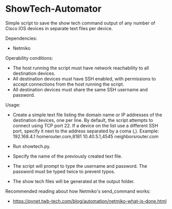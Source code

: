 # ShowTech-Automator

Simple script to save the show tech command output of any number of Cisco IOS devices in separate text files per device.

Dependencies:
- Netmiko

Operability conditions:
- The host running the script must have network reachability to all destination devices.
- All destination devices must have SSH enabled, with permissions to accept connections from the host running the script.
- All destination devices must share the same SSH username and password.

Usage:
- Create a simple text file listing the domain name or IP addresses of the destination devices, one per line. By default, the script attempts to connect using TCP port 22. If a device on the list use a different SSH port, specify it next to the address separated by a coma (,).
Example:
192.168.4.1
homerouter.com,8181
10.40.5.1,4545
neighborsrouter.com

- Run showtech.py.
- Specify the name of the previously created text file.
- The script will prompt to type the username and password. The password must be typed twice to prevent typos.
- The show tech files will be generated at the output folder.

Recommended reading about how Netmiko's send_command works:
- https://pynet.twb-tech.com/blog/automation/netmiko-what-is-done.html
